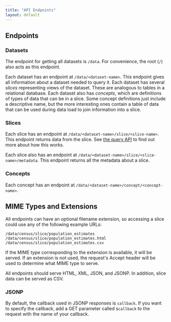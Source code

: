 ```yaml
---
title: "API Endpoints"
layout: default
---
```


## Endpoints

### Datasets

The endpoint for getting all datasets is `/data`. For convenience, the root (`/`) also acts as this endpoint.

Each dataset has an endpoint at `/data/<dataset-name>`. This endpoint gives all information about a dataset needed to query it. Each dataset has several _slices_ representing views of the dataset. These are analogous to tables in a relational database. Each dataset also has _concepts_, which are definitions of types of data that can be in a slice. Some concept definitions just include a descriptive name, but the more interesting ones contain a table of data that can be used during data load to join information into a slice.

### Slices

Each slice has an endpoint at `/data/<dataset-name>/slice/<slice-name>`. This endpoint returns data from the slice. See [the query API](queries.html) to find out more about how this works.

Each slice also has an endpoint at `/data/<dataset-name>/slice/<slice-name>/metadata`. This endpoint returns all the metadata about a slice.

### Concepts

Each concept has an endpoint at `/data/<dataset-name>/concept/<concept-name>`.

## MIME Types and Extensions

All endpoints can have an optional filename extension, so accessing a slice could use any of the following example URLs:

```
/data/census/slice/population_estimates
/data/census/slice/population_estimates.html
/data/census/slice/population_estimates.csv
```

If the MIME type corresponding to the extension is available, it will be served. If an extension is not used, the request's Accept header will be used to determine what MIME type to serve.

All endpoints should serve HTML, XML, JSON, and JSONP. In addition, slice data can be served as CSV.

### JSONP

By default, the callback used in JSONP responses is `callback`. If you want to specify the callback, add a GET parameter called `$callback` to the request with the name of your callback.
